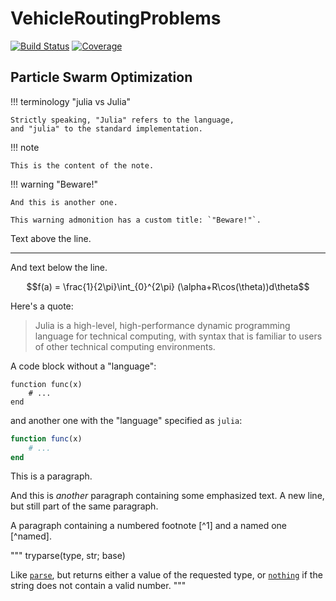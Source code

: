 # VehicleRoutingProblems

[![Build Status](https://github.com/payakorn/VehicleRoutingProblems.jl/actions/workflows/CI.yml/badge.svg?branch=main)](https://github.com/payakorn/VehicleRoutingProblems.jl/actions/workflows/CI.yml?query=branch%3Amain)
[![Coverage](https://codecov.io/gh/payakorn/VehicleRoutingProblems.jl/branch/main/graph/badge.svg)](https://codecov.io/gh/payakorn/VehicleRoutingProblems.jl)


## Particle Swarm Optimization



!!! terminology "julia vs Julia"

    Strictly speaking, "Julia" refers to the language,
    and "julia" to the standard implementation.

!!! note

    This is the content of the note.

!!! warning "Beware!"

    And this is another one.

    This warning admonition has a custom title: `"Beware!"`.

Text above the line.

---

And text below the line.

```math
f(a) = \frac{1}{2\pi}\int_{0}^{2\pi} (\alpha+R\cos(\theta))d\theta
```

Here's a quote:

> Julia is a high-level, high-performance dynamic programming language for
> technical computing, with syntax that is familiar to users of other
> technical computing environments.

A code block without a "language":

```
function func(x)
    # ...
end
```

and another one with the "language" specified as `julia`:

```julia
function func(x)
    # ...
end
```

This is a paragraph.

And this is *another* paragraph containing some emphasized text.
A new line, but still part of the same paragraph.

A paragraph containing a numbered footnote [^1] and a named one [^named].

"""
    tryparse(type, str; base)

Like [`parse`](@ref), but returns either a value of the requested type,
or [`nothing`](@ref) if the string does not contain a valid number.
"""